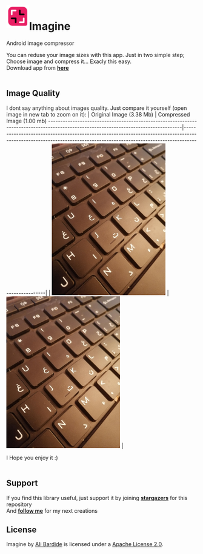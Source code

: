 <img src="/readme.files/imagine.png" alt="icon" title="imagine" width="60" height="60" align="left" />

# Imagine

Android image compressor

You can reduse your image sizes with this app. Just in two simple step; Choose image and compress it... Exacly this easy.</br>
Download app from [**here**](https://github.com/alibardide5124/Imagine/releases/download/1.0.1/app-release.apk)
</br></br>

Image Quality
-----
I dont say anything about images quality. Just compare it yourself (open image in new tab to zoom on it): 
| Original Image (3.38 Mb)                                                                                                           | Compressed Image (1.00 mb)
-------------------------------------------------------------------------------------------------------------------------------------|---------------------------------------------------------------------------------------------------------------------------------------------------------------------------------|
| <img src="/readme.files/IMG_20211010_060732.jpg" alt="Original image" title="Original image (3.38 mb)" width="300" /> | <img src="/readme.files/imagine.IMG_20211010_060732.jpg" alt="Original image" title="Original image (3.38 mb)" width="300" /> |
</br>

I Hope you enjoy it :)
</br></br>


Support
-----

If you find this library useful, just support it by joining [**stargazers**](https://https://github.com/alibardide5124/CardViewPlus/stargazers) for this repository
<br/>
And [**follow me**](https://https://https://github.com/alibardide5124?tab=followers) for my next creations

License
-----

Imagine by [Ali Bardide](https://github.com/alibardide5124) is licensed under a [Apache License 2.0](http://www.apache.org/licenses/LICENSE-2.0).

